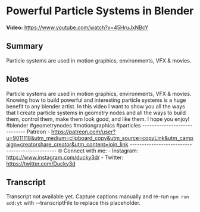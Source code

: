 # Powerful Particle Systems in Blender

**Video:** https://www.youtube.com/watch?v=45HruJxNBcY

## Summary
Particle systems are used in motion graphics, environments, VFX & movies.

## Notes
Particle systems are used in motion graphics, environments, VFX & movies. Knowing how to build powerful and interesting particle systems is a huge benefit to any blender artist. In this video I want to show you all the ways that I create particle systems in geometry nodes and all the ways to build them, control them, make them look good, and like them. I hope you enjoy! #blender #geometrynodes #motiongraphics #particles ----------------------------- Patreon - https://patreon.com/user?u=9011118&utm_medium=clipboard_copy&utm_source=copyLink&utm_campaign=creatorshare_creator&utm_content=join_link ----------------------------------------------- 🌐 Connect with me: - Instagram: https://www.instagram.com/ducky3d/ - Twitter: https://twitter.com/Ducky3d

## Transcript
Transcript not available yet. Capture captions manually and re-run `npm run add:yt` with --transcriptFile to replace this placeholder.
